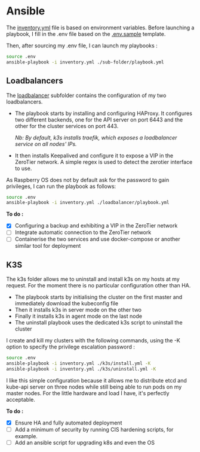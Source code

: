 # Ansible

The [inventory.yml](./inventory.yml) file is based on environment variables. Before launching a playbook, I fill in the .env file based on the [.env.sample](.env.sample) template. 

Then, after sourcing my .env file, I can launch my playbooks :

```bash
source .env
ansible-playbook -i inventory.yml ./sub-folder/playbook.yml
```

## Loadbalancers
The [loadbalancer](./loadbalancer) subfolder contains the configuration of my two loadbalancers.
- The playbook starts by installing and configuring HAProxy. It configures two different backends, one for the API server on port 6443 and the other for the cluster services on port 443. 

    *Nb: By default, k3s installs traefik, which exposes a loadbalancer service on all nodes' IPs.*

- It then installs Keepalived and configure it to expose a VIP in the ZeroTier network. A simple regex is used to detect the zerotier interface to use.

As Raspberry OS does not by default ask for the password to gain privileges, I can run the playbook as follows: 

```bash
source .env
ansible-playbook -i inventory.yml ./loadbalancer/playbook.yml
```
**To do :**
- [x] Configuring a backup and exhibiting a VIP in the ZeroTier network
- [ ] Integrate automatic connection to the ZeroTier network
- [ ] Containerise the two services and use docker-compose or another similar tool for deployment

## K3S

The k3s folder allows me to uninstall and install k3s on my hosts at my request.
For the moment there is no particular configuration other than HA. 

- The playbook starts by initialising the cluster on the first master and immediately download the kubeconfig file
- Then it installs k3s in server mode on the other two
- Finally it installs k3s in agent mode on the last node
- The uninstall playbook uses the dedicated k3s script to uninstall the cluster

I create and kill my clusters with the following commands, using the -K option to specify the privilege escalation password : 

```bash
source .env
ansible-playbook -i inventory.yml ./k3s/install.yml -K
ansible-playbook -i inventory.yml ./k3s/uninstall.yml -K
```

I like this simple configuration because it allows me to distribute etcd and kube-api server on three nodes while still being able to run pods on my master nodes. For the little hardware and load I have, it's perfectly acceptable. 

**To do :**
- [x] Ensure HA and fully automated deployment
- [ ] Add a minimum of security by running CIS hardening scripts, for example.
- [ ] Add an ansible script for upgrading k8s and even the OS